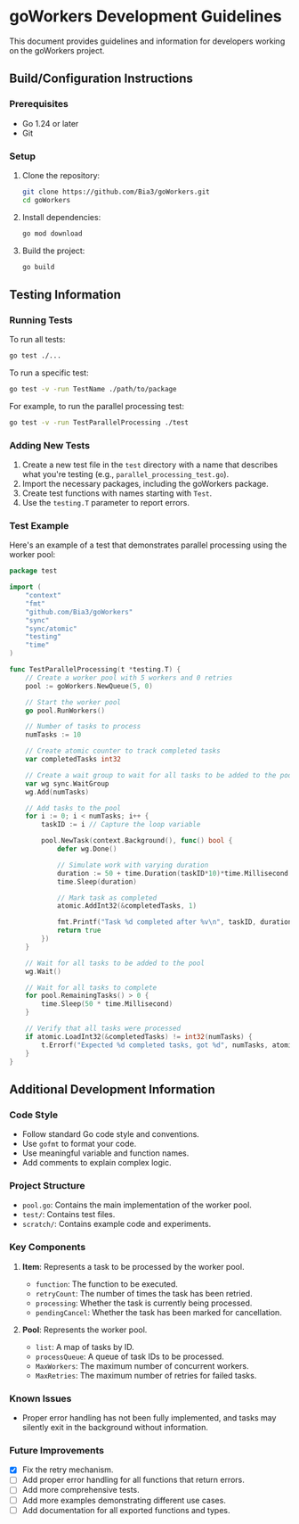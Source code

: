 # goWorkers Development Guidelines

This document provides guidelines and information for developers working on the goWorkers project.

## Build/Configuration Instructions

### Prerequisites

- Go 1.24 or later
- Git

### Setup

1. Clone the repository:
   ```bash
   git clone https://github.com/Bia3/goWorkers.git
   cd goWorkers
   ```

2. Install dependencies:
   ```bash
   go mod download
   ```

3. Build the project:
   ```bash
   go build
   ```

## Testing Information

### Running Tests

To run all tests:
```bash
go test ./...
```

To run a specific test:
```bash
go test -v -run TestName ./path/to/package
```

For example, to run the parallel processing test:
```bash
go test -v -run TestParallelProcessing ./test
```

### Adding New Tests

1. Create a new test file in the `test` directory with a name that describes what you're testing (e.g., `parallel_processing_test.go`).
2. Import the necessary packages, including the goWorkers package.
3. Create test functions with names starting with `Test`.
4. Use the `testing.T` parameter to report errors.

### Test Example

Here's an example of a test that demonstrates parallel processing using the worker pool:

```go
package test

import (
	"context"
	"fmt"
	"github.com/Bia3/goWorkers"
	"sync"
	"sync/atomic"
	"testing"
	"time"
)

func TestParallelProcessing(t *testing.T) {
	// Create a worker pool with 5 workers and 0 retries
	pool := goWorkers.NewQueue(5, 0)

	// Start the worker pool
	go pool.RunWorkers()

	// Number of tasks to process
	numTasks := 10

	// Create atomic counter to track completed tasks
	var completedTasks int32

	// Create a wait group to wait for all tasks to be added to the pool
	var wg sync.WaitGroup
	wg.Add(numTasks)

	// Add tasks to the pool
	for i := 0; i < numTasks; i++ {
		taskID := i // Capture the loop variable

		pool.NewTask(context.Background(), func() bool {
			defer wg.Done()

			// Simulate work with varying duration
			duration := 50 + time.Duration(taskID*10)*time.Millisecond
			time.Sleep(duration)

			// Mark task as completed
			atomic.AddInt32(&completedTasks, 1)

			fmt.Printf("Task %d completed after %v\n", taskID, duration)
			return true
		})
	}

	// Wait for all tasks to be added to the pool
	wg.Wait()

	// Wait for all tasks to complete
	for pool.RemainingTasks() > 0 {
		time.Sleep(50 * time.Millisecond)
	}

	// Verify that all tasks were processed
	if atomic.LoadInt32(&completedTasks) != int32(numTasks) {
		t.Errorf("Expected %d completed tasks, got %d", numTasks, atomic.LoadInt32(&completedTasks))
	}
}
```

## Additional Development Information

### Code Style

- Follow standard Go code style and conventions.
- Use `gofmt` to format your code.
- Use meaningful variable and function names.
- Add comments to explain complex logic.

### Project Structure

- `pool.go`: Contains the main implementation of the worker pool.
- `test/`: Contains test files.
- `scratch/`: Contains example code and experiments.

### Key Components

1. **Item**: Represents a task to be processed by the worker pool.
   - `function`: The function to be executed.
   - `retryCount`: The number of times the task has been retried.
   - `processing`: Whether the task is currently being processed.
   - `pendingCancel`: Whether the task has been marked for cancellation.

2. **Pool**: Represents the worker pool.
   - `list`: A map of tasks by ID.
   - `processQueue`: A queue of task IDs to be processed.
   - `MaxWorkers`: The maximum number of concurrent workers.
   - `MaxRetries`: The maximum number of retries for failed tasks.

### Known Issues

- Proper error handling has not been fully implemented, and tasks may silently exit in the background without information.

### Future Improvements

- [x] Fix the retry mechanism.
- [ ] Add proper error handling for all functions that return errors.
- [ ] Add more comprehensive tests.
- [ ] Add more examples demonstrating different use cases.
- [ ] Add documentation for all exported functions and types.

